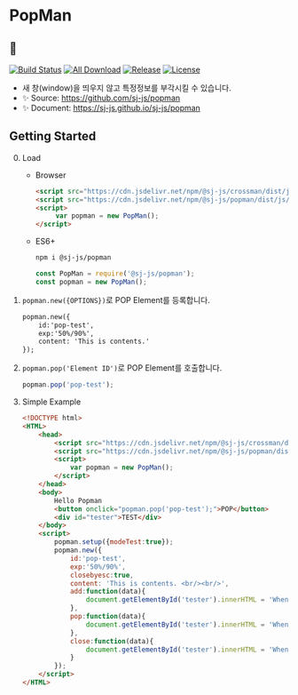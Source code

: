 # PopMan
## 💬
[![Build Status](https://travis-ci.org/sj-js/popman.svg?branch=master)](https://travis-ci.org/sj-js/popman)
[![All Download](https://img.shields.io/github/downloads/sj-js/popman/total.svg)](https://github.com/sj-js/popman/releases)
[![Release](https://img.shields.io/github/release/sj-js/popman.svg)](https://github.com/sj-js/popman/releases)
[![License](https://img.shields.io/github/license/sj-js/popman.svg)](https://github.com/sj-js/popman/releases)
    
- 새 창(window)을 띄우지 않고 특정정보를 부각시킬 수 있습니다.
- ✨ Source: https://github.com/sj-js/popman
- ✨ Document: https://sj-js.github.io/sj-js/popman



## Getting Started

0. Load
    - Browser
        ```html    
        <script src="https://cdn.jsdelivr.net/npm/@sj-js/crossman/dist/js/crossman.min.js"></script>
        <script src="https://cdn.jsdelivr.net/npm/@sj-js/popman/dist/js/popman.min.js"></script>
        <script>
             var popman = new PopMan();
        </script>
        ```
    - ES6+
        ```bash
        npm i @sj-js/popman
        ```
        ```js
        const PopMan = require('@sj-js/popman');
        const popman = new PopMan();
        ```
      
1. `popman.new({OPTIONS})`로 POP Element를 등록합니다.
    ```html
    popman.new({
        id:'pop-test',
        exp:'50%/90%',
        content: 'This is contents.' 
    });
    ```
   
2. `popman.pop('Element ID')`로 POP Element를 호출합니다.
    ```js
    popman.pop('pop-test');
    ```
   
3. Simple Example
    ```html
    <!DOCTYPE html>
    <HTML>
        <head>
            <script src="https://cdn.jsdelivr.net/npm/@sj-js/crossman/dist/js/crossman.min.js"></script>
            <script src="https://cdn.jsdelivr.net/npm/@sj-js/popman/dist/js/popman.min.js"></script>
            <script>
                var popman = new PopMan();
            </script>            
        </head>
        <body>        
            Hello Popman
            <button onclick="popman.pop('pop-test');">POP</button>
            <div id="tester">TEST</div>
        </body> 
        <script>
            popman.setup({modeTest:true});
            popman.new({
                id:'pop-test',
                exp:'50%/90%',
                closebyesc:true,
                content: 'This is contents. <br/><br/>', 
                add:function(data){               
                    document.getElementById('tester').innerHTML = 'When add';
                },
                pop:function(data){
                    document.getElementById('tester').innerHTML = 'When pop';
                },
                close:function(data){
                    document.getElementById('tester').innerHTML = 'When close';
                }
            });
        </script>
    </HTML>
    ```
